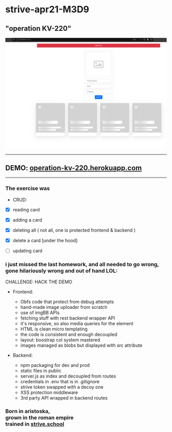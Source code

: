 # strive-apr21-M3D9 <br> 

## "operation KV-220"

![](docs/preview.gif)

<hr> </hr>

## DEMO: [operation-kv-220.herokuapp.com](operation-kv-220.herokuapp.com)

<hr> </hr>

### The exercise was
- CRUD:
- [x] reading card
- [x] adding a card 
- [x] deleting all ( not all, one is protected frontend & backend )
- [x] delete a card [under the hood]
- [ ] updating card

  

### i just missed the last homework, and all needed to go wrong,<br>gone hilariously wrong and out of hand LOL:
CHALLENGE: HACK THE DEMO



- Frontend:
    - Obfs code that protect from debug attempts
    - hand-made image uploader from scratch
    - use of imgBB APIs
    - fetching stuff with rest backend wrapper API
    - it's responsive, so also media queries for the element
    - HTML is clean micro templating 
    - the code is consistent and enough decoupled
    - layout: boostrap col system mastered
    - images managed as blobs but displayed with src attribute
    
- Backend:      
    - npm packaging for dev and prod
    - static files in public  
    - server.js as index and decoupled from routes
    - credentials in .env that is in .gitignore
    - strive token swapped with a decoy one
    - XSS protection middleware
    - 3rd party API wrapped in backend routes

### Born in aristoska,<br>grown in the roman empire <br>trained in [strive.school](https://strive.school/) 

  
